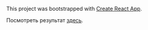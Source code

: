 This project was bootstrapped with [Create React App](https://github.com/facebookincubator/create-react-app).

Посмотреть результат [здесь](http://i-obr.github.io/react-app).